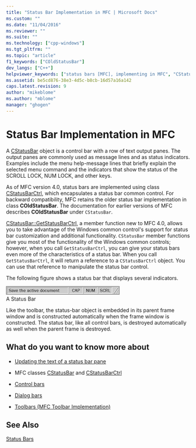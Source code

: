```yaml
---
title: "Status Bar Implementation in MFC | Microsoft Docs"
ms.custom: ""
ms.date: "11/04/2016"
ms.reviewer: ""
ms.suite: ""
ms.technology: ["cpp-windows"]
ms.tgt_pltfrm: ""
ms.topic: "article"
f1_keywords: ["COldStatusBar"]
dev_langs: ["C++"]
helpviewer_keywords: ["status bars [MFC], implementing in MFC", "CStatusBarCtrl class [MFC], and MFC status bars", "CStatusBar class [MFC], and CStatusBarCtrl class [MFC]", "CStatusBarCtrl class [MFC], and CStatusBar class [MFC]", "status bars [MFC], backward compatibility", "status bars [MFC], old with COldStatusBar class [MFC]", "COldStatusBar class [MFC]", "status bars [MFC], and CStatusBarCtrl class", "CStatusBar class [MFC], and MFC status bars", "status indicators", "status bars [MFC], Windows 95 implementation"]
ms.assetid: be5cd876-38e3-4d5c-b8cb-16d57a16a142
caps.latest.revision: 9
author: "mikeblome"
ms.author: "mblome"
manager: "ghogen"
---
```

# Status Bar Implementation in MFC
A [CStatusBar](../mfc/reference/cstatusbar-class.md) object is a control bar with a row of text output panes. The output panes are commonly used as message lines and as status indicators. Examples include the menu help-message lines that briefly explain the selected menu command and the indicators that show the status of the SCROLL LOCK, NUM LOCK, and other keys.  
  
 As of MFC version 4.0, status bars are implemented using class [CStatusBarCtrl](../mfc/reference/cstatusbarctrl-class.md), which encapsulates a status bar common control. For backward compatibility, MFC retains the older status bar implementation in class **COldStatusBar**. The documentation for earlier versions of MFC describes **COldStatusBar** under `CStatusBar`.  
  
 [CStatusBar::GetStatusBarCtrl](../mfc/reference/cstatusbar-class.md#getstatusbarctrl), a member function new to MFC 4.0, allows you to take advantage of the Windows common control's support for status bar customization and additional functionality. `CStatusBar` member functions give you most of the functionality of the Windows common controls; however, when you call `GetStatusBarCtrl`, you can give your status bars even more of the characteristics of a status bar. When you call `GetStatusBarCtrl`, it will return a reference to a `CStatusBarCtrl` object. You can use that reference to manipulate the status bar control.  
  
 The following figure shows a status bar that displays several indicators.  
  
 ![Status bar](../mfc/media/vc37dy1.gif "vc37dy1")  
A Status Bar  
  
 Like the toolbar, the status-bar object is embedded in its parent frame window and is constructed automatically when the frame window is constructed. The status bar, like all control bars, is destroyed automatically as well when the parent frame is destroyed.  
  
## What do you want to know more about  
  
-   [Updating the text of a status bar pane](../mfc/updating-the-text-of-a-status-bar-pane.md)  
  
-   MFC classes [CStatusBar](../mfc/reference/cstatusbar-class.md) and [CStatusBarCtrl](../mfc/reference/cstatusbarctrl-class.md)  
  
-   [Control bars](../mfc/control-bars.md)  
  
-   [Dialog bars](../mfc/dialog-bars.md)  
  
-   [Toolbars (MFC Toolbar Implementation)](../mfc/mfc-toolbar-implementation.md)  
  
## See Also  
 [Status Bars](../mfc/status-bars.md)

